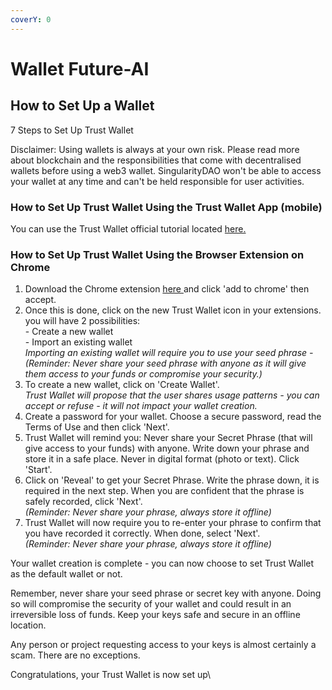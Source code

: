 ```yaml
---
coverY: 0
---
```


# Wallet Future-AI

## How to Set Up a Wallet

7 Steps to Set Up Trust Wallet

Disclaimer: Using wallets is always at your own risk. Please read more about blockchain and the responsibilities that come with decentralised wallets before using a web3 wallet. SingularityDAO won't be able to access your wallet at any time and can't be held responsible for user activities.

### **How to Set Up Trust Wallet Using the Trust Wallet App (mobile)**

You can use the Trust Wallet official tutorial located [here.](https://www.youtube.com/watch?v=VSZHiwUzoIo)

### How to Set Up Trust Wallet Using the Browser Extension on Chrome

1. Download the Chrome extension [here ](https://chrome.google.com/webstore/detail/trust-wallet/egjidjbpglichdcondbcbdnbeeppgdph)and click 'add to chrome' then accept.
2. Once this is done, click on the new Trust Wallet icon in your extensions. you will have 2 possibilities:\
   \- Create a new wallet\
   \- Import an existing wallet\
   _Importing an existing wallet will require you to use your seed phrase -_ \
   _(Reminder: Never share your seed phrase with anyone as it will give them access to your funds or compromise your security.)_
3. To create a new wallet, click on 'Create Wallet'.\
   _Trust Wallet will propose that the user shares usage patterns - you can accept or refuse - it will not impact your wallet creation._
4. Create a password for your wallet. Choose a secure password, read the Terms of Use and then click 'Next'.
5. Trust Wallet will remind you: Never share your Secret Phrase (that will give access to your funds) with anyone. Write down your phrase and store it in a safe place. Never in digital format (photo or text).  Click 'Start'.
6. Click on 'Reveal' to get your Secret Phrase. Write the phrase down, it is required in the next step. When you are confident that the phrase is safely recorded, click 'Next'.\
   _(Reminder: Never share your phrase, always store it offline)_
7. Trust Wallet will now require you to re-enter your phrase to confirm that you have recorded it correctly. When done, select 'Next'.\
   _(Reminder: Never share your phrase, always store it offline)_

Your wallet creation is complete - you can now choose to set Trust Wallet as the default wallet or not.

Remember, never share your seed phrase or secret key with anyone. Doing so will compromise the security of your wallet and could result in an irreversible loss of funds. Keep your keys safe and secure in an offline location.&#x20;

Any person or project requesting access to your keys is almost certainly a scam. There are no exceptions.&#x20;

Congratulations, your Trust Wallet is now set up\
